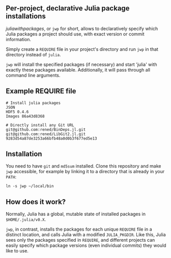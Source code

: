 ## Per-project, declarative Julia package installations

*juliawithpackages*, or `jwp` for short, allows to declaratively specify which Julia packages a project should use, with exact version or commit information.

Simply create a `REQUIRE` file in your project's directory and run `jwp` in that directory instead of `julia`. 

`jwp` will install the specified packages (if necessary) and start 'julia' with exactly these packages available. Additionally, it will pass through all command line arguments.

## Example REQUIRE file

```
# Install julia packages
JSON
HDF5 0.4.6
Images 86a43d8368

# Directly install any Git URL 
git@github.com:rened/BinDeps.jl.git
git@github.com:rened/LibGit2.jl.git 9283d54a87de3253a66bfb48a0d0b3f677ed5e13
```

## Installation

You need to have `git` and `md5sum` installed. Clone this repository and make `jwp` accessible, for example by linking it to a directory that is already in your `PATH`:

```
ln -s jwp ~/local/bin
```

## How does it work?

Normally, Julia has a global, mutable state of installed packages in `$HOME/.julia/v0.X`.

`jwp`, in contrast, installs the packages for each unique `REQUIRE` file in a distinct location, and calls Julia with a modified `JULIA_PKGDIR`. Like this, Julia sees only the packages specified in `REQUIRE`, and different projects can easily specify which package versions (even individual commits) they would like to use.
